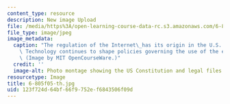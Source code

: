 ```yaml
---
content_type: resource
description: New image Upload
file: /media/https%3A/open-learning-course-data-rc.s3.amazonaws.com/6-805-ethics-and-the-law-on-the-electronic-frontier-fall-2005/123f724d64bf66f9752ef6843506f09d_6-805f05-th.jpg
file_type: image/jpeg
image_metadata:
  caption: "The regulation of the Internet\_has its origin in the U.S. Constitution.\
    \ Technology continues to shape policies governing the use of the electronic frontier.\
    \ (Image by MIT OpenCourseWare.)"
  credit: ''
  image-alt: Photo montage showing the US Constitution and legal files.
resourcetype: Image
title: 6-805f05-th.jpg
uid: 123f724d-64bf-66f9-752e-f6843506f09d
---
```

